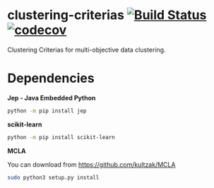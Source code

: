 # clustering-criterias [![Build Status](https://travis-ci.com/kultzak/jMocle.svg?token=7ipHU3zq4Zynpto9yJHJ&branch=master)](https://travis-ci.com/kultzak/jMocle) [![codecov](https://codecov.io/gh/kultzak/jMocle/branch/master/graph/badge.svg?token=KHBM47IXML)](https://codecov.io/gh/kultzak/jMocle)
Clustering Criterias for multi-objective data clustering.

# Dependencies

**Jep - Java Embedded Python**

```bash
python -m pip install jep
```

**scikit-learn**

```bash
python -m pip install scikit-learn
```

**MCLA**

You can download from https://github.com/kultzak/MCLA
```bash
sudo python3 setup.py install
```

